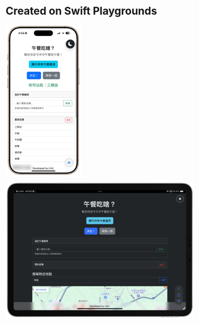 # Created on Swift Playgrounds
<div style="display: flex; gap: 10px;">
  <img src="https://raw.githubusercontent.com/ian20040409/Lunch-webview-swift/refs/heads/main/IMG_0069_new.png" width="40%">
  
</div>

![ipad](https://raw.githubusercontent.com/ian20040409/Lunch-webview-swift/refs/heads/main/IMG_0034-landscape.png)
